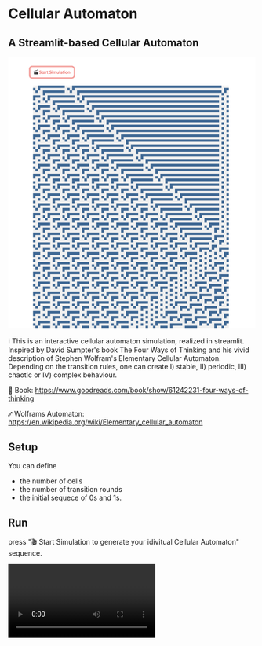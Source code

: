 # Cellular Automaton
## A Streamlit-based Cellular Automaton

![Example Result](img/cellular_automaton_result.png)

ℹ️ This is an interactive cellular automaton simulation, realized in streamlit. Inspired by David Sumpter's book The Four Ways of Thinking and his vivid description of Stephen Wolfram's Elementary Cellular Automaton. 
Depending on the transition rules, one can create I) stable, II) periodic, III) chaotic or IV) complex behaviour.

📕 Book: https://www.goodreads.com/book/show/61242231-four-ways-of-thinking

⑇ Wolframs Automaton: https://en.wikipedia.org/wiki/Elementary_cellular_automaton 

## Setup 
You can define
- the number of cells
- the number of transition rounds
- the initial sequece of 0s and 1s. 

## Run
press "🎬 Start Simulation to generate your idivitual Cellular Automaton" sequence.

![Demo](img/cellular_automaton_demo_video.mov)
